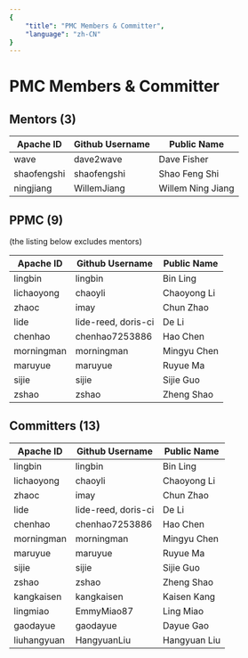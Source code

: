 ```yaml
---
{
    "title": "PMC Members & Committer",
    "language": "zh-CN"
}
---
```


<!-- 
Licensed to the Apache Software Foundation (ASF) under one
or more contributor license agreements.  See the NOTICE file
distributed with this work for additional information
regarding copyright ownership.  The ASF licenses this file
to you under the Apache License, Version 2.0 (the
"License"); you may not use this file except in compliance
with the License.  You may obtain a copy of the License at

  http://www.apache.org/licenses/LICENSE-2.0

Unless required by applicable law or agreed to in writing,
software distributed under the License is distributed on an
"AS IS" BASIS, WITHOUT WARRANTIES OR CONDITIONS OF ANY
KIND, either express or implied.  See the License for the
specific language governing permissions and limitations
under the License.
-->

# PMC Members & Committer

## Mentors (3)

|Apache ID|Github Username |Public Name|
|--------|-----------|----------|
|wave |dave2wave |Dave Fisher |
|shaofengshi |shaofengshi| Shao Feng Shi |
|ningjiang |WillemJiang |Willem Ning Jiang|

## PPMC (9)

(the listing below excludes mentors)

|Apache ID|Github Username |Public Name|
|--------|-----------|----------|
|lingbin| lingbin |Bin Ling |
|lichaoyong |chaoyli |Chaoyong Li |
|zhaoc |imay |Chun Zhao |
|lide |lide-reed, doris-ci |De Li |
|chenhao |chenhao7253886 |Hao Chen |
|morningman |morningman |Mingyu Chen|
|maruyue |maruyue| Ruyue Ma |
|sijie |sijie |Sijie Guo |
|zshao |zshao |Zheng Shao|

## Committers (13)

|Apache ID|Github Username |Public Name|
|--------|-----------|----------|
|lingbin| lingbin |Bin Ling |
|lichaoyong |chaoyli |Chaoyong Li |
|zhaoc |imay |Chun Zhao |
|lide |lide-reed, doris-ci |De Li |
|chenhao |chenhao7253886 |Hao Chen |
|morningman |morningman |Mingyu Chen|
|maruyue |maruyue| Ruyue Ma |
|sijie |sijie |Sijie Guo |
|zshao |zshao |Zheng Shao|
|kangkaisen|kangkaisen|Kaisen Kang|
|lingmiao|EmmyMiao87|Ling Miao|
|gaodayue|gaodayue|Dayue Gao|
|liuhangyuan|HangyuanLiu|Hangyuan Liu|
